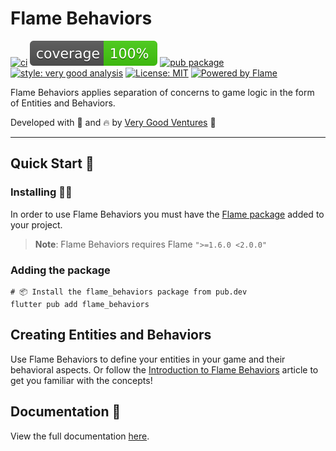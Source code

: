 # Flame Behaviors

[![ci][ci_badge]][ci_link]
[![coverage][coverage_badge]][ci_link]
[![pub package][pub_badge]][pub_link]
[![style: very good analysis][very_good_analysis_badge]][very_good_analysis_link]
[![License: MIT][license_badge]][license_link]
[![Powered by Flame][flame_badge_link]]([flame_link])

Flame Behaviors applies separation of concerns to game logic in the form of Entities and Behaviors.

Developed with 💙 and 🔥 by [Very Good Ventures][very_good_ventures_link] 🦄

---

## Quick Start 🚀

### Installing 🧑‍💻

In order to use Flame Behaviors you must have the [Flame package][flame_package_link] added to your 
project.

> **Note**: Flame Behaviors requires Flame `">=1.6.0 <2.0.0"`

### Adding the package

```shell
# 📦 Install the flame_behaviors package from pub.dev
flutter pub add flame_behaviors
```

## Creating Entities and Behaviors

Use Flame Behaviors to define your entities in your game and their behavioral aspects. Or follow 
the [Introduction to Flame Behaviors][flame_behaviors_article] article to get you familiar with 
the concepts!

## Documentation 📝

View the full documentation [here][flame_behaviors_documentation].

[ci_badge]: https://github.com/VeryGoodOpenSource/flame_behaviors/workflows/flame_behaviors/badge.svg
[ci_link]: https://github.com/VeryGoodOpenSource/flame_behaviors/actions
[coverage_badge]: https://raw.githubusercontent.com/VeryGoodOpenSource/flame_behaviors/main/packages/flame_behaviors/coverage_badge.svg
[license_badge]: https://img.shields.io/badge/license-MIT-blue.svg
[license_link]: https://opensource.org/licenses/MIT
[pub_badge]: https://img.shields.io/pub/v/flame_behaviors.svg
[pub_link]: https://pub.dartlang.org/packages/flame_behaviors
[very_good_analysis_badge]: https://img.shields.io/badge/style-very_good_analysis-B22C89.svg
[very_good_analysis_link]: https://pub.dev/packages/very_good_analysis
[very_good_ventures_link]: https://verygood.ventures/?utm_source=github&utm_medium=banner&utm_campaign=CLI
[flame_badge_link]: https://img.shields.io/badge/Powered%20by-%F0%9F%94%A5-orange.svg
[flame_link]: https://flame-engine.org
[flame_package_link]: https://pub.dev/packages/flame
[flame_behaviors_article]: https://verygood.ventures/blog/build-games-with-flame-behaviors
[flame_behaviors_documentation]: https://github.com/VeryGoodOpenSource/flame_behaviors/tree/main/docs